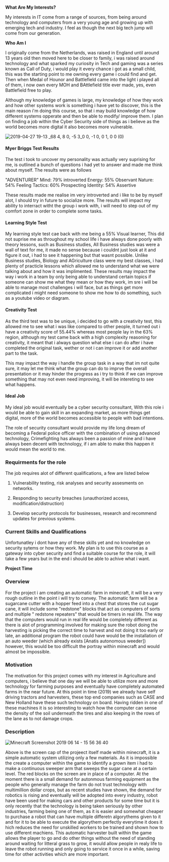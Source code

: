 

**What Are My Interests?**

My interests in IT come from a range of sources, from being around technology and computers from a very young age and growing up with emerging tech and industry. I feel as though the next big tech jump will come from our generation. 

**Who Am I** 

I originally come from the Netherlands, was raised in England until around 13 years old then moved here to be closer to family, i was raised around technology and what sparked my curiosity in Tech and gaming was a series known as Call of Duty, i would play it every chance i got as a small child, this was the starting point to me owning every game i could find and get. Then when Medal of Hounor and Battlefield came into the light i played all of them, i now own every MOH and BAttlefield title ever made, yes, even Battlefield free to play. 

Although my knowledge of games is large, my knowledge of how they work and how other systems work is something i have yet to discover, this is the main reason i'm doing this course, so that i may build knowledge of how different systems opperate and then be able to modify/ improve them. I plan on finding a job within the Cyber Security side of things as i believe as the world becomes more digital it also becomes more vulnerable.


![2019-04-27 19-13 _68 4, 8 0, -5 3_0 0, -1 0, 0 1, 0 0 (0)](https://user-images.githubusercontent.com/51146281/58609103-bd834b80-82e9-11e9-82c3-ad1514d112fc.png)



#### Myer Briggs Test Results

The test i took to uncover my personality was actually very suprising for me, is outlined a bunch of questions i had yet to answer and made me think about myself. The results were as follows 

"ADVENTURER"   Mind: 79% introverted  Energy: 55% Observant  Nature: 54% Feeling  Tactics: 60% Prospecting  Identity: 54% Assertive 

These results made me realise im very introverted and i like to be by myself alot, I should try in future to socialize more.
The results will impact my ability to interract witht the group i work with, i will need to step out of my comfort zone in order to complete some tasks.

#### Learning Style Test

My learning style test cae back with me being a 55% Visual learner, This did not suprise me as throughout my school life i have always done poorly with theory lessons, such as Business studies, All Business studies was were a wall of text for me, it made no sense because i couldnt just look at it and figure it out, i had to see it happening but that wasnt possible. Unlike Business studies, Biology and AGriculture class were my best classes, i had plenty of practicle lessons which allowed me to understand what we were talking about and how it was implimented. 
These results may impact the way i work in a team by only being able to understand certain topics if someone can show me what they mean or how they work, im sre i will be able to manage most challenges i will face, but as things get more complicated i might need someone to show me how to do something, such as a youtube video or diagram.

#### Creativity Test
As the third test was to be unique, i decided to go with a creativity test, this allowed me to see what i was like compared to other people, it turned out i have a creativity score of 55.44% whereas most people lay in the 63% region, although my test came back with a high complexity reasoning for creativity, it meant that i always question what else i can do after i have completed the original task, wether or not i can improve it or add another part to the task.

This may impact the way i handle the group task in a way that im not quite sure, it may let me think what the group can do to imprve the overall presentation or it may hinder the progress as i try to think if we can improve something that may not even need improving, it will be intereting to see what happens.

#### Ideal Job

My ideal job would eventually be a cyber security consultant, With this role i would be able to gain skill in an expanding market, as more things get digital, more of the world becomes accessible to people with bad intentions.

The role of security consultant would provide my life long dream of becoming a Federal police officer with the combination of using advanced technology, Crimefighting has always been a passion of mine and i have always been decent with technology, if i am able to make this happen it would mean the world to me.

### Requirments for the role

The job requires alot of different qualifications, a few are listed below

1.  Vulnerability testing, risk analyses and security assesments on networks.

2. Responding to security breaches (unauthorized access, modification/distruction) 

3. Develop security protocols for businesses, research and recommend updates for previous systems.

### Current Skills and Qualifications 

Unfortunatley i dont have any of these skills yet and no knowledge on security sytems or how they work. My plan is to use this course as a gateway into cyber security and find a suitable course for the role, it will take a few years but in the end i should be able to achive what i want.

**Project Time**

### Overview

For the project i am creating an automatic farm in minecraft, it will be a very rough outline in the point i will try to convey. The automatic farm will be a sugarcane cutter with a hopper feed into a chest that stores the cut sugar cane, it will include some "redstone" blocks that act as computers of sorts and multiple " redstone repeaters" that would be timers in real life. 
The way that the computers would run in real life would be completely different as there is alot of programming involved for making sure the robot doing the harvesting is picking the correct time to harvest and not doing it too early or late, an additional program the robot could have would be the installation of an auto weeder (which already exists [Anatis autonomous weeder]) however, this would be too difficult the portray within minecraft and would almost be impossible.

### Motivation

The motivation for this project comes with my interest in Agriculture and computers, i believe that one day we will be able to utilize more and more technology for farming purposes and eventually have completely automated farms in the near future. At this point in time (2019) we already have self driving tractors and harvesters, these top end companies such as CASE and New Holland have these such technology on board. Having ridden in one of these machines it is so interesting to watch how the computer can sense the density of the soil underneath the tires and also keeping in the rows of the lane as to not damage crops.

### Description


![Minecraft Screenshot 2019 06 14 - 15 56 36 40](https://user-images.githubusercontent.com/51146281/59486646-5951b180-8ebd-11e9-9455-cff5ef384c08.png)


Above is the screen cap of the projeect itself made within minecraft, it is a simple automatic system utilizing only a few materials. As it is impossible the create a computer within the game to identify a grown item i had to make a continuous sweeper arm that sweeps the sugar cane at a certain level. The red blocks on the screen are in place of a computer. 
At the moment there is a small demand for autonmous farming equipment as the people who generally manage the farm do not trust technology with multimillion dollar crops, but as recent studies have shown, the demand for robotics is rising and eventually will be adopted into every industry, robot have been used for making cars and other products for some time but it is only recently that the technology is being taken seriously by other industries, farming being one of them, as it is easier and somewhat cheaper to purchase a robot that can have multiple differetn algorythems given to it and for it to be able to execute the algorythem perfectly everytime it does it hich reduces the need for unskilled workers to be trained and shown how to use different machiens.
This automatic harvester built within the game allows the player to go and do other things without the need of standing around waiting for litteral grass to grow, it would allow people in realy life to leave the robot running and only going to service it once in a while, saving time for other activities which are more important. 




